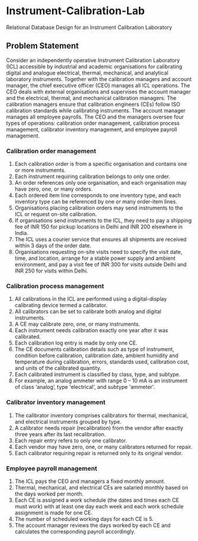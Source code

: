 # Instrument-Calibration-Lab #
Relational Database Design for an Instrument Calibration Laboratory

## Problem Statement ##

Consider an independently operative Instrument Calibration Laboratory (ICL) accessible by industrial and academic organisations for calibrating digital and analogue electrical, thermal, mechanical, and analytical laboratory instruments. Together with the calibration managers and account manager, the chief executive officer (CEO) manages all ICL operations. The CEO deals with external organisations and supervises the account manager and the electrical, thermal, and mechanical calibration managers. The calibration managers ensure that calibration engineers (CEs) follow ISO calibration standards while calibrating instruments. The account manager manages all employee payrolls. The CEO and the managers oversee four types of operations: calibration order management, calibration process management, calibrator inventory management, and employee payroll management. 

### Calibration order management ###

1. Each calibration order is from a specific organisation and contains one or more instruments. 
2. Each instrument requiring calibration belongs to only one order. 
3. An order references only one organisation, and each organisation may have zero, one, or many orders. 
4. Each ordered item line corresponds to one inventory type, and each inventory type can be referenced by one or many order-item lines. 
5. Organisations placing calibration orders may send instruments to the ICL or request on-site calibration. 
6. If organisations send instruments to the ICL, they need to pay a shipping fee of INR 150 for pickup locations in Delhi and INR 200 elsewhere in India. 
7. The ICL uses a courier service that ensures all shipments are received within 3 days of the order date. 
8. Organisations requesting on-site visits need to specify the visit date, time, and location, arrange for a stable power supply and ambient environment, and pay a visit fee of INR 300 for visits outside Delhi and INR 250 for visits within Delhi. 

### Calibration process management ###

1. All calibrations in the ICL are performed using a digital-display calibrating device termed a calibrator. 
2. All calibrators can be set to calibrate both analog and digital instruments. 
3. A CE may calibrate zero, one, or many instruments. 
4. Each instrument needs calibration exactly one year after it was calibrated. 
5. Each calibration log entry is made by only one CE. 
6. The CE documents calibration details such as type of instrument, condition before calibration, calibration date, ambient humidity and temperature during calibration, errors, standards used, calibration cost, and units of the calibrated quantity. 
7. Each calibrated instrument is classified by class, type, and subtype. 
8. For example, an analog ammeter with range 0 – 10 mA is an instrument of class ‘analog’, type 'electrical', and subtype 'ammeter'. 

### Calibrator inventory management ###

1. The calibrator inventory comprises calibrators for thermal, mechanical, and electrical instruments grouped by type. 
2. A calibrator needs repair (recalibration) from the vendor after exactly three years after its last recalibration.
3. Each repair entry refers to only one calibrator. 
4. Each vendor may have zero, one, or many calibrators returned for repair. 
5. Each calibrator requiring repair is returned only to its original vendor. 

### Employee payroll management ###

 1. The ICL pays the CEO and managers a fixed monthly amount. 
 2. Thermal, mechanical, and electrical CEs are salaried monthly based on the days worked per month. 
 3. Each CE is assigned a work schedule (the dates and times each CE must work) with at least one day each week and each work schedule assignment is made for one CE. 
 4. The number of scheduled working days for each CE is 5. 
 5. The account manager reviews the days worked by each CE and calculates the corresponding payroll accordingly.